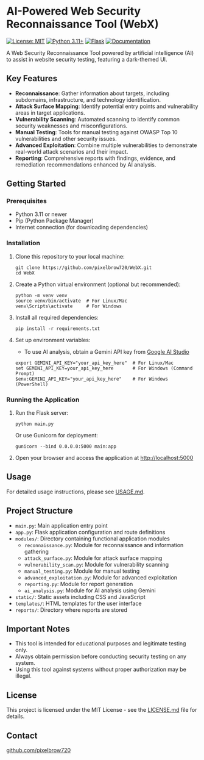 # AI-Powered Web Security Reconnaissance Tool (WebX)

[![License: MIT](https://img.shields.io/badge/License-MIT-yellow.svg)](LICENSE.md)
[![Python 3.11+](https://img.shields.io/badge/python-3.11+-blue.svg)](https://www.python.org/downloads/)
[![Flask](https://img.shields.io/badge/Flask-2.0+-green.svg)](https://flask.palletsprojects.com/)
[![Documentation](https://img.shields.io/badge/docs-USAGE.md-orange.svg)](USAGE.md)

A Web Security Reconnaissance Tool powered by artificial intelligence (AI) to assist in website security testing, featuring a dark-themed UI.

## Key Features

- **Reconnaissance**: Gather information about targets, including subdomains, infrastructure, and technology identification.
- **Attack Surface Mapping**: Identify potential entry points and vulnerability areas in target applications.
- **Vulnerability Scanning**: Automated scanning to identify common security weaknesses and misconfigurations.
- **Manual Testing**: Tools for manual testing against OWASP Top 10 vulnerabilities and other security issues.
- **Advanced Exploitation**: Combine multiple vulnerabilities to demonstrate real-world attack scenarios and their impact.
- **Reporting**: Comprehensive reports with findings, evidence, and remediation recommendations enhanced by AI analysis.

## Getting Started

### Prerequisites

- Python 3.11 or newer
- Pip (Python Package Manager)
- Internet connection (for downloading dependencies)

### Installation

1. Clone this repository to your local machine:
   ```
   git clone https://github.com/pixelbrow720/WebX.git
   cd WebX
   ```

2. Create a Python virtual environment (optional but recommended):
   ```
   python -m venv venv
   source venv/bin/activate  # For Linux/Mac
   venv\Scripts\activate     # For Windows
   ```

3. Install all required dependencies:
   ```
   pip install -r requirements.txt
   ```

4. Set up environment variables:
   - To use AI analysis, obtain a Gemini API key from [Google AI Studio](https://makersuite.google.com/)
   ```
   export GEMINI_API_KEY="your_api_key_here"  # For Linux/Mac
   set GEMINI_API_KEY=your_api_key_here       # For Windows (Command Prompt)
   $env:GEMINI_API_KEY="your_api_key_here"    # For Windows (PowerShell)
   ```

### Running the Application

1. Run the Flask server:
   ```
   python main.py
   ```
   Or use Gunicorn for deployment:
   ```
   gunicorn --bind 0.0.0.0:5000 main:app
   ```

2. Open your browser and access the application at [http://localhost:5000](http://localhost:5000)

## Usage

For detailed usage instructions, please see [USAGE.md](USAGE.md).

## Project Structure

- `main.py`: Main application entry point
- `app.py`: Flask application configuration and route definitions
- `modules/`: Directory containing functional application modules
  - `reconnaissance.py`: Module for reconnaissance and information gathering
  - `attack_surface.py`: Module for attack surface mapping
  - `vulnerability_scan.py`: Module for vulnerability scanning
  - `manual_testing.py`: Module for manual testing
  - `advanced_exploitation.py`: Module for advanced exploitation
  - `reporting.py`: Module for report generation
  - `ai_analysis.py`: Module for AI analysis using Gemini
- `static/`: Static assets including CSS and JavaScript
- `templates/`: HTML templates for the user interface
- `reports/`: Directory where reports are stored

## Important Notes

- This tool is intended for educational purposes and legitimate testing only.
- Always obtain permission before conducting security testing on any system.
- Using this tool against systems without proper authorization may be illegal.

## License

This project is licensed under the MIT License - see the [LICENSE.md](LICENSE.md) file for details.

## Contact

[github.com/pixelbrow720](https://github.com/pixelbrow720)
